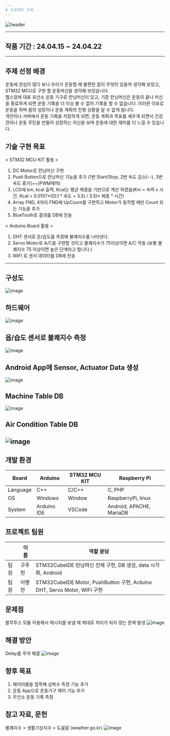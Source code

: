 ```yaml
---
# 프로젝트 주제
---
```


![header](https://capsule-render.vercel.app/api?type=venom&color=0:3ABEF9,100:b678c4&height=200&section=header&text=헬스%20케어%20시스템&fontSize=40)

---
## 작품 기간 : 24.04.15 ~ 24.04.22
---
## 주제 선정 배경
운동에 관심이 많다 보니 우리가 운동할 때 불편한 점이 무엇이 있을까 생각해 보았고, STM32 MCU로 구현 할 운동머신을 생각해 보았습니다.
<br>
헬스장에 대표 유산소 운동 기구로 런닝머신이 있고, 기존 런닝머신은 운동이 끝나 머신을 종료하게 되면 운동 기록을 더 이상 볼 수 없어 기록을 할 수 없습니다. 이러한 이유로 운동을 하며 몸의 성장이나 운동 계획의 진행 상황을 알 수 없게 됩니다.
<br>
개인이나 서버에서 운동 기록을 저장하게 되면, 운동 계획과 목표를 세우게 되면서 건강 관리나 운동 루틴을 만들어 성장하는 자신을 보며 운동에 대한 재미를 더 느낄 수 있습니다.

## 기술 구현 목표
< STM32 MCU KIT 활용 >
1. DC Motor로 런닝머신 구현
2. Push Button으로 런닝머신 기능을 추가 (1번 Start/Stop, 2번 속도 감소(--), 3번 속도 증가(++)PWM제어)
3. LCD에 km, kcal 출력, Kcal는 평균 체중을 기반으로 계산 하였음(Km = 속력 x 시간, Kcal = 0.0157*((0.1 * 속도 + 3.5) / 3.5)* 체중 * 시간)
4. Array FND, 4자리 FND에 UpCount를 구현하고 Motor가 동작할 때만 Count 되는 기능을 추가
5. BlueTooth로 결과를 DB에 전송

< Arduino Board 활용 >
1. DHT 센서로 온/습도를 측정해 불쾌지수를 나타낸다.
2. Servo Motor로 A/C을 구현할 것이고 불쾌지수가 75이상이면 A/C 작동 (보통 불쾌지수 75 이상이면 높은 단계라고 합니다.)
3. WIFI 로 센서 데이터를 DB에 전송
---
## 구성도
![image](https://github.com/BChanGod/HealthCareSystem/assets/159971128/7bb57cba-f162-4255-adbf-fbfcb36f936d)
## 하드웨어
![image](https://github.com/BChanGod/HealthCareSystem/assets/159971128/dffa27f8-3e7c-45a3-bfc4-4f95e32a5787)
## 옵/습도 센서로 불쾌지수 측정
![image](https://github.com/BChanGod/HealthCareSystem/assets/159971128/41df776a-a675-433c-b379-0db9db23b340)
## Android App에 Sensor, Actuator Data 생성
![image](https://github.com/BChanGod/HealthCareSystem/assets/159971128/13187e5f-c8c2-4ef4-ae5c-64846ae80763)
## Machine Table DB
![image](https://github.com/BChanGod/HealthCareSystem/assets/159971128/1a1070b7-8b4c-459b-aae2-bffb2de40046)
## Air Condition Table DB
![image](https://github.com/BChanGod/HealthCareSystem/assets/159971128/3b9494df-6e19-4779-9d35-028bb00c30ba)
---
## 개발 환경
| Board | Arduino | STM32 MCU KIT | Raspberry Pi|
| --- | --- | --- | --- |
| Language | C++ |C/C++|C, PHP|
| OS | Windows | Window | RaspberryPi, linux|
| System | Arduino IDE |VSCode|Android, APACHE, MariaDB|

## 프로젝트 팀원
|  | 이  름 | 역할 분담 |
| --- | --- | --- |
| 팀원 | 구주헌 |STM32CubeIDE 런닝머신 전체 구현, DB 생성, data 시각화, Android|
| 팀원 | 이병찬 |STM32CubeIDE Motor, PushButton 구현, Arduino DHT, Servo Motor, WIFI 구현|

## 문제점
블루투스 모듈 이용해서 메시지를 보낼 때 제대로 처리가 되지 않는 문제 발생
![image](https://github.com/BChanGod/HealthCareSystem/assets/159971128/3760d6c1-9c95-46dd-b0e9-633b5006f67e)

## 해결 방안
Delay를 주어 해결
![image](https://github.com/BChanGod/HealthCareSystem/assets/159971128/88fb59f2-a934-420e-8faa-a6607d389b07)

## 향후 목표
1. 웨어러블을 접목해 심박수 측정 기능 추가
2. 운동 App으로 운동기구 제어 기능 추가
3. 무산소 운동 기록 측정

## 참고 자료, 문헌
불쾌지수 > 생활기상지수 > 도움말 (weather.go.kr)
![image](https://github.com/BChanGod/HealthCareSystem/assets/159971128/0f53c483-f3a0-47d7-b963-3881681d64bf)
